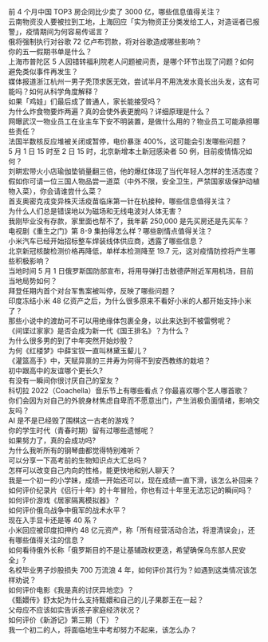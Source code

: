 前 4 个月中国 TOP3 房企同比少卖了 3000 亿，哪些信息值得关注？  
云南物资没人要被拉到工地，上海回应「实为物资正分类发给工人，对造谣者已报警」，疫情期间为何容易传谣言？  
俄将强制执行对谷歌 72 亿卢布罚款，将对谷歌造成哪些影响？  
你的五一假期书单是什么？  
上海市普陀区 5 人因错转福利院老人问题被问责，是哪个环节出现了问题？如何避免类似事件再发生？  
媒体报道浙江杭州一男子秃顶求医无效，尝试半月不用洗发水竟长出头发，这有可能吗？如何从科学角度解释？  
如果「鸡娃」们最后成了普通人，家长能接受吗？  
为什么炸食物要炸两遍？真的会使外表更脆吗？详细原理是什么？  
网曝武汉一物业员工在业主车下安不明装置，是做什么用的？物业员工可能承担哪些责任？  
法国半数核反应堆被关闭或暂停，电价暴涨 400%，这可能会引发哪些问题？  
5 月 1 日 15 时至 2 日 15 时，北京新增本土新冠感染者 50 例，目前疫情情况如何？  
刘畊宏带火小店瑜伽垫销量翻三倍，他的爆红体现了当代年轻人怎样的生活态度？  
假如你可请一位三国人物品尝一道菜（中外不限，安全卫生，严禁国家级保护动植物入菜），你会请谁尝什么菜？  
首支奥密克戎变异株灭活疫苗临床第一针在杭接种，哪些信息值得关注？  
为什么人们总是错误地以为磁场和无线电波对人体无害？  
我刚毕业没有存款，家里面也帮不了，我年薪 250,000 是先买房还是先买车？  
电视剧《重生之门》第 8-9 集拍得怎么样？哪些剧情点值得关注？  
小米汽车已经开始招标整车焊装线体供应商，透露了哪些信息？  
北京新冠核酸检测价格再降低，单样本检测降至 19.7 元，这对疫情防控将产生哪些积极影响？  
当地时间 5 月 1 日俄罗斯国防部宣布，将用导弹打击敖德萨附近军用机场，目前当地局势如何？  
拜登任期内首个对台军售案被叫停，反映了哪些问题？  
印度冻结小米 48 亿资产之后，为什么很多原来不看好小米的人都开始支持小米了？  
那些小说中的渡劫可不可以用绝缘体包裹全身，以此来达到不被雷劈呢？  
《间谍过家家》是否会成为新一代《国王排名》？为什么？  
为什么很多男的到了中年突然开始炒股？  
为何《红楼梦》中薛宝钗一直叫林黛玉颦儿？  
《灌篮高手》中，天赋异禀的三井寿为何得不到安西教练的栽培？  
初中跟高中的友谊哪个更长久?  
有没有一瞬间你很讨厌自己的室友？  
科切拉 2022（Coachella）音乐节上有哪些看点？你最喜欢哪个艺人哪首歌？  
你们会因为对自己的外貌身材焦虑自卑而不愿意出门，产生消极负面情绪，影响交友吗？  
AI 是不是已经毁了围棋这一古老的游戏？  
你的学生时代（青春时期）留有过哪些遗憾呢？  
如果努力了，真的会成功吗?  
为什么我听所有的钢琴曲都觉得特别难听？  
可以分享一下高考前的生物知识点大汇总吗？  
怎样可以改变自己内向的性格，能更快地和别人聊天？  
我是一个初一的小学妹，成绩一开始还可以，现在成绩一直下滑，该怎么补回来？  
如何评价纪录片《侣行十年》的十年冒险，你也有过十年里无法忘记的瞬间吗？  
如何评价游戏《居家隔离模拟器》？  
如何评价俄乌战争中俄军的战术水平？  
现在入手显卡还是等 40 系？  
小米回应被印度扣押约 48 亿元资产，称「所有经营活动合法，将澄清误会」，还有哪些值得关注的信息？  
如何看待俄外长称「俄罗斯目的不是让基辅政权更迭，希望确保乌东部人民安全」?  
名校毕业男子炒股损失 700 万流浪 4 年，如何评价其行为？如遇到这类情况该怎样劝说？  
如何评价电影《我是真的讨厌异地恋》？  
《甄嬛传》舒太妃为什么支持甄嬛和自己的儿子果郡王在一起？  
父母应不应该如实告诉孩子家庭经济状况？  
如何评价《新游记》第三期（下）？  
我一个初二的人，将面临地生中考却努力不起来，该怎么办？  
